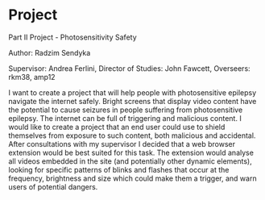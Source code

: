 # Project
Part II Project - Photosensitivity Safety

Author: Radzim Sendyka

Supervisor: Andrea Ferlini, Director of Studies: John Fawcett, Overseers: rkm38, amp12

I want to create a project that will help people with photosensitive epilepsy navigate the internet safely.
Bright screens that display video content have the potential to cause seizures in people suffering from photosensitive epilepsy. The internet can be full of triggering and malicious content.
I would like to create a project that an end user could use to shield themselves from exposure to such content, both malicious and accidental. After consultations with my supervisor I decided that a web browser extension would be best suited for this task. The extension would analyse all videos embedded in the site (and potentially other dynamic elements), looking for specific patterns of blinks and flashes that occur at the frequency, brightness and size which could make them a trigger, and warn users of potential dangers.
